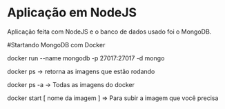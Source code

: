 # Aplicação em NodeJS


Aplicação feita com NodeJS e o banco de dados usado foi o MongoDB.

#Startando MongoDB com Docker


docker run --name mongodb -p 27017:27017 -d mongo

docker ps -> retorna as imagens que estão rodando

docker ps -a -> Todas as imagens do docker

docker start [ nome da imagem ] => Para subir a imagem que você precisa
